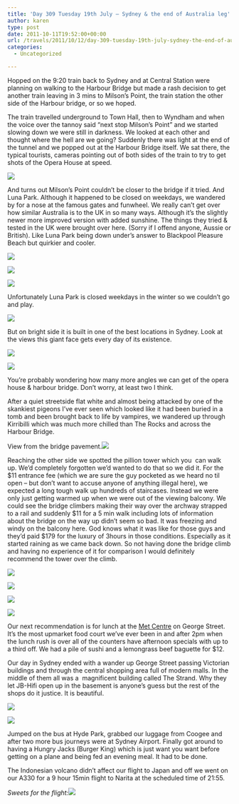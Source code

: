 ```yaml
---
title: 'Day 309 Tuesday 19th July – Sydney & the end of Australia leg'
author: karen
type: post
date: 2011-10-11T19:52:00+00:00
url: /travels/2011/10/12/day-309-tuesday-19th-july-sydney-the-end-of-australia-leg/
categories:
  - Uncategorized

---
```

Hopped on the 9:20 train back to Sydney and at Central Station were planning on walking to the Harbour Bridge but made a rash decision to get another train leaving in 3 mins to Milson’s Point, the train station the other side of the Harbour bridge, or so we hoped.

The train travelled underground to Town Hall, then to Wyndham and when the voice over the tannoy said “next stop Milson’s Point” and we started slowing down we were still in darkness. We looked at each other and thought where the hell are we going? Suddenly there was light at the end of the tunnel and we popped out at the Harbour Bridge itself. We sat there, the typical tourists, cameras pointing out of both sides of the train to try to get shots of the Opera House at speed. 

![](/travels-wp-content/uploads/2011/10/IMG_9115.jpg)

And turns out Milson’s Point couldn’t be closer to the bridge if it tried. And Luna Park. Although it happened to be closed on weekdays, we wandered by for a nose at the famous gates and funwheel. We really can’t get over how similar Australia is to the UK in so many ways. Although it’s the slightly newer more improved version with added sunshine. The things they tried & tested in the UK were brought over here. (Sorry if I offend anyone, Aussie or British). Like Luna Park being down under’s answer to Blackpool Pleasure Beach but quirkier and cooler.

![](/travels-wp-content/uploads/2011/10/IMG_9125.jpg)

![](/travels-wp-content/uploads/2011/10/IMG_9130.jpg)

![](/travels-wp-content/uploads/2011/10/IMG_9135.jpg)

Unfortunately Luna Park is closed weekdays in the winter so we couldn’t go and play.

![](/travels-wp-content/uploads/2011/10/IMG_9129.jpg)

But on bright side it is built in one of the best locations in Sydney. Look at the views this giant face gets every day of its existence.

![](/travels-wp-content/uploads/2011/10/IMG_9122.jpg)

![](/travels-wp-content/uploads/2011/10/IMG_9134.jpg)

You’re probably wondering how many more angles we can get of the opera house & harbour bridge. Don’t worry, at least two I think.

After a quiet streetside flat white and almost being attacked by one of the skankiest pigeons I’ve ever seen which looked like it had been buried in a tomb and been brought back to life by vampires, we wandered up through Kirribilli which was much more chilled than The Rocks and across the Harbour Bridge.

View from the bridge pavement.![](/travels-wp-content/uploads/2011/10/P1080189.jpg)

Reaching the other side we spotted the pillion tower which you&nbsp; can walk up. We’d completely forgotten we’d wanted to do that so we did it. For the $11 entrance fee (which we are sure the guy pocketed as we heard no til open – but don’t want to accuse anyone of anything illegal here), we expected a long tough walk up hundreds of staircases. Instead we were only just getting warmed up when we were out of the viewing balcony. We could see the bridge climbers making their way over the archway strapped to a rail and suddenly $11 for a 5 min walk including lots of information about the bridge on the way up didn’t seem so bad. It was freezing and windy on the balcony here. God knows what it was like for those guys and they’d paid $179 for the luxury of 3hours in those conditions. Especially as it started raining as we came back down. So not having done the bridge climb and having no experience of it for comparison I would definitely recommend the tower over the climb.

![](/travels-wp-content/uploads/2011/10/P1080203.jpg)

![](/travels-wp-content/uploads/2011/10/IMG_9149.jpg)

![](/travels-wp-content/uploads/2011/10/IMG_91501.jpg)

![](/travels-wp-content/uploads/2011/10/P1080192.jpg)

Our next recommendation is for lunch at the [Met Centre][13] on George Street. It’s the most upmarket food court we’ve ever been in and after 2pm when the lunch rush is over all of the counters have afternoon specials with up to a third off. We had a pile of sushi and a lemongrass beef baguette for $12.

Our day in Sydney ended with a wander up George Street passing Victorian buildings and through the central shopping area full of modern malls. In the middle of them all was a&nbsp; magnificent building called The Strand. Why they let JB-Hifi open up in the basement is anyone’s guess but the rest of the shops do it justice. It is beautiful.

![](/travels-wp-content/uploads/2011/10/P1080215.jpg)

![](/travels-wp-content/uploads/2011/10/P1080213.jpg)

Jumped on the bus at Hyde Park, grabbed our luggage from Coogee and after two more bus journeys were at Sydney Airport. Finally got around to having a Hungry Jacks (Burger King) which is just want you want before getting on a plane and being fed an evening meal. It had to be done.

The Indonesian volcano didn’t affect our flight to Japan and off we went on our A330 for a 9 hour 15min flight to Narita at the scheduled time of 21:55.

_Sweets for the flight:_![](/travels-wp-content/uploads/2011/10/P1080220.jpg)

 [1]: http://www.mattburns.co.uk/travels/wp-content/uploads/2011/10/IMG_9115.jpg
 [2]: http://www.mattburns.co.uk/travels/wp-content/uploads/2011/10/IMG_9125.jpg
 [3]: http://www.mattburns.co.uk/travels/wp-content/uploads/2011/10/IMG_9130.jpg
 [4]: http://www.mattburns.co.uk/travels/wp-content/uploads/2011/10/IMG_9135.jpg
 [5]: http://www.mattburns.co.uk/travels/wp-content/uploads/2011/10/IMG_9129.jpg
 [6]: http://www.mattburns.co.uk/travels/wp-content/uploads/2011/10/IMG_9122.jpg
 [7]: http://www.mattburns.co.uk/travels/wp-content/uploads/2011/10/IMG_9134.jpg
 [8]: http://www.mattburns.co.uk/travels/wp-content/uploads/2011/10/P1080189.jpg
 [9]: http://www.mattburns.co.uk/travels/wp-content/uploads/2011/10/P1080203.jpg
 [10]: http://www.mattburns.co.uk/travels/wp-content/uploads/2011/10/IMG_9149.jpg
 [11]: http://www.mattburns.co.uk/travels/wp-content/uploads/2011/10/IMG_91501.jpg
 [12]: http://www.mattburns.co.uk/travels/wp-content/uploads/2011/10/P1080192.jpg
 [13]: http://www.metcentre.com.au/
 [14]: http://www.mattburns.co.uk/travels/wp-content/uploads/2011/10/P1080215.jpg
 [15]: http://www.mattburns.co.uk/travels/wp-content/uploads/2011/10/P1080213.jpg
 [16]: http://www.mattburns.co.uk/travels/wp-content/uploads/2011/10/P1080220.jpg